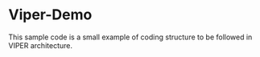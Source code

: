 # Viper-Demo
This sample code is a small example of  coding structure to be followed in VIPER architecture.
